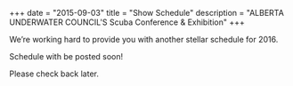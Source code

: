 +++
date        = "2015-09-03"
title       = "Show Schedule"
description = "ALBERTA UNDERWATER COUNCIL'S Scuba Conference & Exhibition"
+++

We’re working hard to provide you with another stellar schedule for 2016.

Schedule with be posted soon!

Please check back later.
